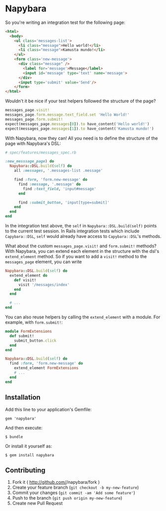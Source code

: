 # Napybara

So you're writing an integration test for the following page:

```html
<html>
  <body>
    <ul class='messages-list'>
      <li class="message">Hello world!</li>
      <li class="message">Kamusta mundo!</li>
    </ul>
    <form class='new-message'>
      <div class="message" />
        <label for='message'>Message</label>
        <input id='message' type='text' name='message'>
      </div>
      <input type='submit' value='Send'/>
    </form>
</html>
```

Wouldn't it be nice if your test helpers followed the structure of the page?

```ruby
messages_page.visit!
messages_page.form.message.text_field.set 'Hello World!'
messages_page.form.submit!
expect(messages_page.messages[0]).to have_content('Hello world!')
expect(messages_page.messages[1]).to have_content('Kamusta mundo!')
```

With Napybara, now they can! All you need is to define the structure of the page with Napybara's DSL:

```ruby
# spec/features/messages_spec.rb

:new_messsage_page) do
  Napybara::DSL.build(self) do
    all :messages, '.messages-list .message'

    find :form, 'form.new-message' do
      find :message, '.message' do
        find :text_field, 'input#message'
      end

      find :submit_button, 'input[type=submit]'
    end
  end
end
```

In the integration test above, the `self` in `Napybara::DSL.build(self)` points to the current test session. In Rails integration tests which include `Capybara::DSL`, `self` would already have access to `Capybara::DSL`'s methods.

 What about the custom `messages_page.visit!` and `form.submit!` methods? With Napybara, you can extend each element in the structure with the dsl's `extend_element` method. So if you want to add a `visit!` method to the `messages_page` element, you can write

```ruby
Napybara::DSL.build(self) do
  extend_element do
    def visit!
      visit '/messages/index'
    end
  end

  # ...
end
```

You can also reuse helpers by calling the `extend_element` with a module. For example, with `form.submit!`:

```ruby
module FormExtensions
  def submit!
    submit_button.click
  end
end

Napybara::DSL.build(self) do
  find :form, 'form.new-message' do
    extend_element FormExtensions
    # ...
  end
end
```

## Installation

Add this line to your application's Gemfile:

    gem 'napybara'

And then execute:

    $ bundle

Or install it yourself as:

    $ gem install napybara

## Contributing

1. Fork it ( http://github.com/<my-github-username>/napybara/fork )
2. Create your feature branch (`git checkout -b my-new-feature`)
3. Commit your changes (`git commit -am 'Add some feature'`)
4. Push to the branch (`git push origin my-new-feature`)
5. Create new Pull Request
